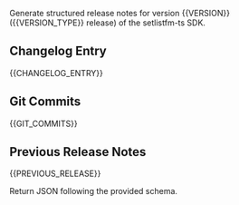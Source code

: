 Generate structured release notes for version {{VERSION}} ({{VERSION_TYPE}} release) of the setlistfm-ts SDK.

## Changelog Entry
{{CHANGELOG_ENTRY}}

## Git Commits
{{GIT_COMMITS}}

## Previous Release Notes
{{PREVIOUS_RELEASE}}

Return JSON following the provided schema.
